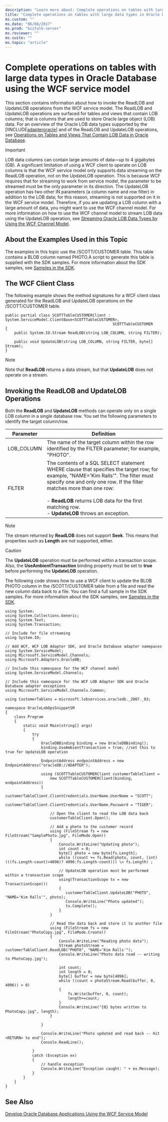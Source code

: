 ```yaml
---
description: "Learn more about: Complete operations on tables with large data types in Oracle Database using the WCF service model"
title: "Complete operations on tables with large data types in Oracle Database using the WCF service model"
ms.custom: ""
ms.date: "06/08/2017"
ms.prod: "biztalk-server"
ms.reviewer: ""
ms.suite: ""
ms.topic: "article"
---
```

# Complete operations on tables with large data types in Oracle Database using the WCF service model
This section contains information about how to invoke the ReadLOB and UpdateLOB operations from the WCF service model. The ReadLOB and UpdateLOB operations are surfaced for tables and views that contain LOB columns; that is columns that are used to store Oracle large object (LOB) data. For an overview of the Oracle LOB data types supported by the [!INCLUDE[adapteroracle](../../includes/adapteroracle-md.md)] and of the ReadLOB and UpdateLOB operations, see [Operations on Tables and Views That Contain LOB Data in Oracle Database](../../adapters-and-accelerators/adapter-oracle-database/operations-on-tables-and-views-that-contain-lob-data-in-oracle-database.md).  
  
> [!IMPORTANT]
>  LOB data columns can contain large amounts of data—up to 4 gigabytes (GB). A significant limitation of using a WCF client to operate on LOB columns is that the WCF service model only supports data streaming on the ReadLOB operation, not on the UpdateLOB operation. This is because WCF requires that for streaming to work from service model, the parameter to be streamed must be the only parameter in its direction. The UpdateLOB operation has two other IN parameters (a column name and row filter) in addition to the LOB data; for this reason, streaming is not supported on it in the WCF service model. Therefore, if you are updating a LOB column with a large amount of data, you might want to use the WCF channel model. For more information on how to use the WCF channel model to stream LOB data using the UpdateLOB operation, see [Streaming Oracle LOB Data Types by Using the WCF Channel Model](../../adapters-and-accelerators/adapter-oracle-database/streaming-oracle-database-lob-data-types-using-the-wcf-channel-model.md).  
  
## About the Examples Used in this Topic  
 The examples in this topic use the /SCOTT/CUSTOMER table. This table contains a BLOB column named PHOTO.A script to generate this table is supplied with the SDK samples. For more information about the SDK samples, see [Samples in the SDK](../../core/samples-in-the-sdk.md).  
  
## The WCF Client Class  
 The following example shows the method signatures for a WCF client class generated for the ReadLOB and UpdateLOB operations on the /SCOTT/CUSTOMER table.  
  
```  
public partial class SCOTTTableCUSTOMERClient : System.ServiceModel.ClientBase<SCOTTTableCUSTOMER>,   
                                                SCOTTTableCUSTOMER   
{  
    public System.IO.Stream ReadLOB(string LOB_COLUMN, string FILTER);   
  
    public void UpdateLOB(string LOB_COLUMN, string FILTER, byte[] Stream);  
}  
```  
  
> [!NOTE]
>  Note that **ReadLOB** returns a data stream, but that **UpdateLOB** does not operate on a stream.  
  
## Invoking the ReadLOB and UpdateLOB Operations  
 Both the **ReadLOB** and **UpdateLOB** methods can operate only on a single LOB column in a single database row. You set the following parameters to identify the target column/row.  
  
|Parameter|Definition|  
|---------------|----------------|  
|LOB_COLUMN|The name of the target column within the row identified by the FILTER parameter; for example, "PHOTO".|  
|FILTER|The contents of a SQL SELECT statement WHERE clause that specifies the target row; for example, "NAME='Kim Ralls'". The filter must specify one and only one row. If the filter matches more than one row:<br /><br /> -   **ReadLOB** returns LOB data for the first matching row.<br />-   **UpdateLOB** throws an exception.|  
  
> [!NOTE]
>  The stream returned by **ReadLOB** does not support **Seek**. This means that properties such as **Length** are not supported, either.  
  
> [!CAUTION]
>  The **UpdateLOB** operation must be performed within a transaction scope. Also, the **UseAmbientTransaction** binding property must be set to **true** before performing the **UpdateLOB** operation.  
  
 The following code shows how to use a WCF client to update the BLOB PHOTO column in the /SCOTT/CUSTOMER table from a file and read the new column data back to a file. You can find a full sample in the SDK samples. For more information about the SDK samples, see [Samples in the SDK](../../core/samples-in-the-sdk.md).  
  
```  
using System;  
using System.Collections.Generic;  
using System.Text;  
using System.Transaction;  
  
// Include for file streaming  
using System.IO;  
  
// Add WCF, WCF LOB Adapter SDK, and Oracle Database adapter namepaces  
using System.ServiceModel;  
using Microsoft.ServiceModel.Channels;  
using Microsoft.Adapters.OracleDB;  
  
// Include this namespace for the WCF channel model  
using System.ServiceModel.Channels;  
  
// Include this namespace for the WCF LOB Adapter SDK and Oracle Database adapter exceptions  
using Microsoft.ServiceModel.Channels.Common;  
  
using CustomerTablens = microsoft.lobservices.oracledb._2007._03;  
  
namespace OracleLobOpsSnippetSM  
{  
    class Program  
    {  
        static void Main(string[] args)  
        {  
            try  
            {  
                OracleDBBinding binding = new OracleDBBinding();  
                binding.UseAmbientTransaction = true; //set this to true for UpdateLOB operation  
  
                EndpointAddress endpointAddress = new EndpointAddress("oracleDB://ADAPTER");  
  
                using (SCOTTTableCUSTOMERClient customerTableClient =  
                    new SCOTTTableCUSTOMERClient(binding, endpointAddress))  
                {  
                    customerTableClient.ClientCredentials.UserName.UserName = "SCOTT";  
                    customerTableClient.ClientCredentials.UserName.Password = "TIGER";  
  
                    // Open the client to read the LOB data back  
                    customerTableClient.Open();  
  
                    // Add a photo to the customer record    
                    using (FileStream fs = new FileStream("SamplePhoto.jpg", FileMode.Open))  
                    {  
                        Console.WriteLine("Updating photo");  
                        int count = 0;  
                        byte[] photo = new byte[fs.Length];  
                        while ((count += fs.Read(photo, count, (int) (((fs.Length-count)>4096)? 4096:fs.Length-count))) \< fs.Length) ;  
  
                        // UpdateLOB operation must be performed within a transaction scope  
                        using(TransactionScope tx = new TransactionScope())  
                        {  
                           customerTableClient.UpdateLOB("PHOTO", "NAME='Kim Ralls'", photo);  
                           Console.WriteLine("Photo updated");  
                           tx.Complete();  
                        }  
                    }  
  
                    // Read the data back and store it to another file  
                    using (FileStream fs = new FileStream("PhotoCopy.jpg", FileMode.Create))  
                    {  
                        Console.WriteLine("Reading photo data");  
                        Stream photoStream = customerTableClient.ReadLOB("PHOTO", "NAME='Kim Ralls'");  
                        Console.WriteLine("Photo data read -- writing to PhotoCopy.jpg");  
  
                        int count;  
                        int length = 0;  
                        byte[] buffer = new byte[4096];  
                        while ((count = photoStream.Read(buffer, 0, 4096)) > 0)  
                        {  
                            fs.Write(buffer, 0, count);  
                            length+=count;  
                        }  
                        Console.WriteLine("{0} bytes written to PhotoCopy.jpg", length);  
                    }  
  
                }  
  
                Console.WriteLine("Photo updated and read back -- Hit <RETURN> to end");  
                Console.ReadLine();  
  
            }  
            catch (Exception ex)  
            {  
                // handle exception  
                Console.WriteLine("Exception caught: " + ex.Message);  
            }  
        }  
    }  
}  
```  
  
## See Also  
 [Develop Oracle Database Applications Using the WCF Service Model](../../adapters-and-accelerators/adapter-oracle-database/develop-oracle-database-applications-using-the-wcf-service-model.md)
